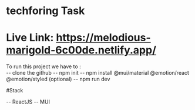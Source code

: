 # techforing Task

# Live Link: https://melodious-marigold-6c00de.netlify.app/

To run this project we have to :
<br/>
-- clone the github
-- npm init
-- npm install @mui/material @emotion/react @emotion/styled (optional)
-- npm run dev

#Stack

-- ReactJS
-- MUI


